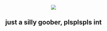 <p align="center">
  <img src="https://github.com/user-attachments/assets/c95d6ab9-c6cf-4c4e-8ae1-b8f6a2a19ae0">
</p>

<h2 align="center">just a silly goober, plsplspls int</h2>
